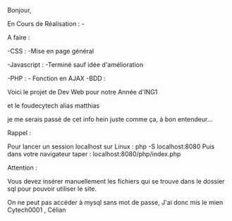 Bonjour,

En Cours de Réalisation :
    -

A faire :

-CSS :
    -Mise en page général

-Javascript :
    -Terminé sauf idée d'amélioration
    
-PHP :
    - Fonction en AJAX
-BDD : 
    

Voici le projet de Dev Web pour notre Année d'ING1

et le foudecytech alias matthias

je me serais passé de cet info hein juste comme ça, à bon entendeur...


Rappel :

Pour lancer un session localhost sur Linux : php -S localhost:8080
Puis dans votre navigateur taper : localhost:8080/php/index.php

Attention :

Vous devez insérer manuellement les fichiers qui se trouve dans le dossier sql pour pouvoir utiliser le site.

On ne peut pas accéder à mysql sans mot de passe, J'ai donc mis le mien
Cytech0001 , Célian
